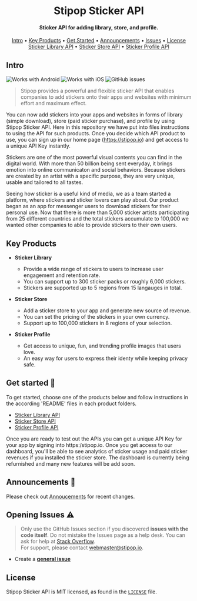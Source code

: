 <h1 align="center">
  Stipop Sticker API
  <br>
</h1>


<h4 align="center">Sticker API for adding library, store, and profile.</h4>

<p align="center">
  <a href="#Intro">Intro</a> •
  <a href="#Key-Products">Key Products</a> •
  <a href="#get-started-rocket">Get Started</a> •
  <a href="#announcements-loudspeaker">Announcements</a> •
  <a href="#opening-issues-warning">Issues</a> •
  <a href="#license">License</a>
	  <br>
  <a href="https://github.com/stipop-development/Stipop_Sticker_API/tree/master/Sticker%20Library" target="_blank">Sticker Library API</a> •
  <a href="https://github.com/stipop-development/Stipop_Sticker_API/tree/master/Sticker%20Store" target="_blank">Sticker Store API</a> •
  <a href="https://github.com/stipop-development/Stipop_Sticker_API/tree/master/Sticker%20Profile" target="_blank">Sticker Profile API</a> 
</p>





## Intro

![Works with Android](https://img.shields.io/badge/Works_with-Android-green?style=flat-square)
![Works with iOS](https://img.shields.io/badge/Works_with-iOS-blue?style=flat-square)
![GitHub issues](https://img.shields.io/github/issues/stipop-development/Stipop_Sticker_API?style=flat-square)

> Stipop provides a powerful and flexible sticker API that enables companies to add stickers onto their apps and websites with minimum effort and maximum effect.

You can now add stickers into your apps and websites in forms of library (simple download), store (paid sticker purchase), and profile by using Stipop Sticker API. Here in this repository we have put into files instructions to using the API for such products. Once you decide which API product to use, you can sign up in our home page (https://stipop.io) and get access to a unique API Key instantly.

Stickers are one of the most powerful visual contents you can find in the digital world. With more than 50 billion being sent everyday, it brings emotion into online communicaton and social behaviors. Because stickers are created by an artist with a specific purpose, they are very unique, usable and tailored to all tastes. 

Seeing how sticker is a useful kind of media, we as a team started a platform, where stickers and sticker lovers can play about. Our product began as an app for messenger users to download stickers for their personal use. Now that there is more than 5,000 sticker artists participating from 25 different countries and the total stickers accumulate to 100,000 we wanted other companies to able to provide stickers to their own users.


## Key Products
* **Sticker Library**
  - Provide a wide range of stickers to users to increase user engagement and retention rate.
  - You can support up to 300 sticker packs or roughly 6,000 stickers.
  - Stickers are supported up to 5 regions from 15 langauges in total.
  
* **Sticker Store**
  - Add a sticker store to your app and generate new source of revenue.
  - You can set the pricing of the stickers in your own currency.
  - Support up to 100,000 stickers in 8 regions of your selection.
  
* **Sticker Profile**
  - Get access to unique, fun, and trending profile images that users love.
  - An easy way for users to express their identy while keeping privacy safe.


## Get started :rocket:

To get started, choose one of the products below and follow instructions in the according 'README' files in each product folders.
  - <a href="https://github.com/stipop-development/Stipop_Sticker_API/tree/master/Sticker%20Library" target="_blank">Sticker Library API</a>
  - <a href="https://github.com/stipop-development/Stipop_Sticker_API/tree/master/Sticker%20Store" target="_blank">Sticker Store API</a>
  - <a href="https://github.com/stipop-development/Stipop_Sticker_API/tree/master/Sticker%20Profile" target="_blank">Sticker Profile API</a>

Once you are ready to test out the APIs you can get a unique API Key for your app by signing into https:/stipop.io. Once you get access to our dashboard, you'll be able to see analytics of sticker usage and paid sticker revenues if you installed the sticker store. The dashboard is currently being refurnished and many new features will be add soon. 

## Announcements :loudspeaker:
Please check out [Annoucements](https://github.com/stipop-development/Sticker_Library_API/wiki/Announcements) for recent changes.

## Opening Issues :warning:

> Only use the GitHub Issues section if you discovered **issues with the code itself**. Do not mistake the Issues page as a help desk. You can ask for help at [Stack Overflow](https://stackoverflow.com/).  
> For support, please contact <webmaster@stipop.io>.

- Create a [**general issue**](https://github.com/stipop-development/Sticker_Library_API/issues/new?template=general.md)


## License

Stipop Sticker API is MIT licensed, as found in the [`LICENSE`](https://github.com/stipop-development/Sticker_Library_API/blob/master/LICENSE) file.


